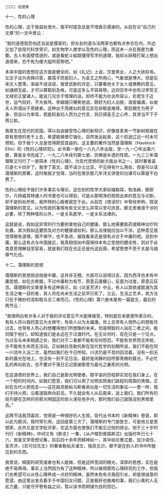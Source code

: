     二〇二 拾遗寅 

   十一，性的心理

   性的心理，这于我益处很大，我平时提及总是不惜表示感谢的。从前在论“自己的文章”的一文中曾云：

   “我的道德观恐怕还当说是儒家的，但左右的道与法两家也都有点参合在内，外边又加了些现代科学常识，如生物学人类学以及性的心理，而这末一点在我更为重要。古人有面壁悟道的，或是看蛇斗蛙跳懂得写字的道理，我却从妖精打架上想出道德来，恐不免为傻大姐所窃笑吧。”

   本来中国的思想在这方面是健全的，如《礼记》上说，饮食男女，人之大欲存焉。又庄子设为尧舜问答，嘉孺子而哀妇人，为圣王之所用心，气象很是博大。但是后来文人堕落，渐益不成话说，我曾武断的评定，只要看他关于女人或佛教的意见，如通顺无疵，才可以算甄别及格，可是这多么不容易呀。近四百年中也有过李贽王文禄俞正燮诸人，能说几句合于情理的话，却终不能为社会所容认，俞君生于近世，运气较好，不大挨骂，李越缦只嘲笑他说，颇好为妇人出脱，语皆偏谲，似谢夫人所谓出于周姥者。这种出于周姥似的意见实在却极是难得，荣启期生为男子身，但自以为幸耳，若能知哀妇人而为之代言，则已得圣王之心传，其贤当不下于周公矣。

   我辈生在现代的民国，得以自由接受性心理的新知识，好像是拿来一节新树枝接在原有思想的老干上去，希望能够使它强化，自然发达起来，这个前途辽远一时未可预知，但于我个人总是觉得颇受其益的。这主要的著作当然是蔼理斯（Havelock Ellis）的《性的心理研究》。此书第一册在一八九八年出版，至一九一〇年出第六册，算是全书完成了，一九二八年续刊第七册，仿佛是补遗的性质。一九三三年蔼理斯又刊行了一册简本《性的心理》，为现代思想的新方面丛书之一，其时著者盖已是七十四岁了。我学了英文，既不读沙士比亚，不见得有什么用处，但是可以读蔼理斯的原著，这时候我才觉得，当时在南京那几年洋文讲堂的功课可以算是不白费了。

   性的心理给予我们许多事实与理论，这在别的性学大家如福勒耳，勃洛赫，鲍耶尔，凡特威耳特诸人的书里也可以得到，可是从那明净的观照出来的意见与论断，却不是别处所有，我所特别心服者就在于此。从前在《夜读抄》中曾经举例，叙说蔼理斯的意见，以为性欲的事情有些无论怎么异常以至可厌恶，都无责难或干涉的必要，除了两种情形以外，一是关系医学，一是关系法律的。

   这就是说，假如这异常的行为要损害他自己的健康，那么他需要医药或精神治疗的处置，其次假如这要损及对方的健康或权利，那么法律就应加以干涉。这种意见我觉得极有道理，既不保守，也不急进，据我看来还是很有点合于中庸的吧。说到中庸，那么这有点与中国接近，我真相信如中国保持本有之思想的健全性，则对于此类意思理解自至容易，就是我们现在也正还是托这庇荫，希望思想不至于太是乌烟瘴气化也。

   十二，蔼理斯的思想

   蔼理斯的思想我说他是中庸，这并非无稽，大抵可以说得过去，因为西洋也本有中庸思想，如在古希腊，不过中庸称为有节，原意云康健心，反面为过度，原意云狂恣。蔼理斯的文章里多有这种表示，如《论圣芳济》中云，有人以禁欲或耽溺为其生活之唯一目的者，其人将在尚未生活之前早已死了。又云，生活之艺术，其方法只在于微妙的混和取与合二者而已。《性的心理》第六册末尾有一篇跋文，最后的两节云：

   “我很明白有许多人对于我的评论意见不大能够接受，特别是在末册里所表示的。有些人将以我的意见为太保守，有些人以为太偏激。世上总常有人很热心的想扳住过去，也常有人热心的想攫得他们所想像的未来。但是明智的人站在二者之间，能同情于他们，却知道我们是永远在于过渡时代。在无论何时，现在只是一个交点，为过去与未来相遇之处，我们对于二者都不能有任何怨怼。不能有世界而无传统，亦不能有生命而无活动。正如赫拉克勒托斯在现代哲学的初期所说，我们不能在同一川流中入浴二次，虽然如我们在今日所知，川流仍是不息的回流着。没有一刻无新的晨光在地上，也没有一刻不见日没。最好是闲静的招呼那熹微的晨光，不必忙乱的奔向前去，也不要对于落日忘记感谢那曾为晨光之垂死的光明。

   在这道德的世界上，我们自己是那光明使者，那宇宙的历程即实现在我们身上。在一个短的时间内，如我们愿意，我们可以用了光明去照我们路程的周围的黑暗。正如在古代火把竞走——这在路克勒帖乌斯看来似是一切生活的象征——里一样，我们手持火把，沿着道路奔向前去。不久就会有人从后面来，追上我们。我们所有的技巧便在怎样的将那光明固定的炬火递在他手内，那时我们自己就隐没到黑暗里去。”

   这两节话我顶喜欢，觉得是一种很好的人生观，现代丛书本的《新精神》卷首，即以此为题词，我时常引用，这回是第三次了。蔼理斯的专门是医生，可是他又是思想家，此外又是文学批评家，在这方面也使我们不能忘记他的绩业。他于三十岁时刊行《新精神》，中间又有《断言》一集，《从卢梭到普路斯忒》出版时年已七十六，皆是文学思想论集，前后四十余年而精神如一，其中如论惠忒曼，加沙诺伐，圣芳济，《尼可拉先生》的著者勒帖夫诸文，独具见识，都不是在别人的书中所能见到的东西。

   我曾说，精密的研究或者也有人能做，但是这样宽阔的眼光，深厚的思想，实在是绝不易再得。事实上当然因为有了这种精神，所以做得那性心理研究的工作，但我们也希望可以从性心理养成一点好的精神，虽然未免有点我田引水，却是很诚意的愿望。由这里出发去着手于中国妇女问题，正是极好也极难的事，我们小乘的人无此力量，只能守开卷有益之训，暂以读书而明理为目的而已。

